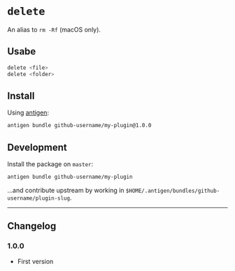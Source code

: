 # `delete`

An alias to `rm -Rf` (macOS only).

## Usabe

```bash
delete <file>
delete <folder>
```

## Install

Using [antigen](https://github.com/zsh-users/antigen):

```bash
antigen bundle github-username/my-plugin@1.0.0
```

## Development

Install the package on `master`:

```bash
antigen bundle github-username/my-plugin
```

...and contribute upstream by working in `$HOME/.antigen/bundles/github-username/plugin-slug`.

---

## Changelog

### 1.0.0

- First version
